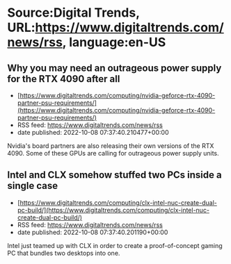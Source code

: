 # Source:Digital Trends, URL:https://www.digitaltrends.com/news/rss, language:en-US

## Why you may need an outrageous power supply for the RTX 4090 after all
 - [https://www.digitaltrends.com/computing/nvidia-geforce-rtx-4090-partner-psu-requirements/](https://www.digitaltrends.com/computing/nvidia-geforce-rtx-4090-partner-psu-requirements/)
 - RSS feed: https://www.digitaltrends.com/news/rss
 - date published: 2022-10-08 07:37:40.210477+00:00

Nvidia's board partners are also releasing their own versions of the RTX 4090. Some of these GPUs are calling for outrageous power supply units.

## Intel and CLX somehow stuffed two PCs inside a single case
 - [https://www.digitaltrends.com/computing/clx-intel-nuc-create-dual-pc-build/](https://www.digitaltrends.com/computing/clx-intel-nuc-create-dual-pc-build/)
 - RSS feed: https://www.digitaltrends.com/news/rss
 - date published: 2022-10-08 07:37:40.201190+00:00

Intel just teamed up with CLX in order to create a proof-of-concept gaming PC that bundles two desktops into one.

